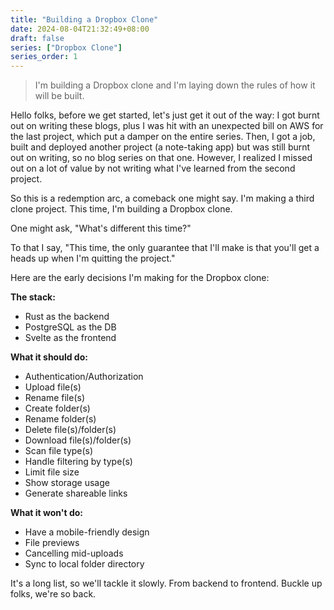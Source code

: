 ```yaml
---
title: "Building a Dropbox Clone"
date: 2024-08-04T21:32:49+08:00
draft: false
series: ["Dropbox Clone"]
series_order: 1
---
```


> I'm building a Dropbox clone and I'm laying down the rules of how it will be built.

Hello folks, before we get started, let's just get it out of the way: I got burnt out on writing these blogs, plus I was hit with an unexpected bill on AWS for the last project, which put a damper on the entire series. Then, I got a job, built and deployed another project (a note-taking app) but was still burnt out on writing, so no blog series on that one. However, I realized I missed out on a lot of value by not writing what I've learned from the second project.

So this is a redemption arc, a comeback one might say. I'm making a third clone project. This time, I'm building a Dropbox clone.

One might ask, "What's different this time?"

To that I say, "This time, the only guarantee that I'll make is that you'll get a heads up when I'm quitting the project."

Here are the early decisions I'm making for the Dropbox clone:

**The stack:**

- Rust as the backend
- PostgreSQL as the DB
- Svelte as the frontend

**What it should do:**

- Authentication/Authorization
- Upload file(s)
- Rename file(s)
- Create folder(s)
- Rename folder(s)
- Delete file(s)/folder(s)
- Download file(s)/folder(s)
- Scan file type(s)
- Handle filtering by type(s)
- Limit file size
- Show storage usage
- Generate shareable links

**What it won't do:**

- Have a mobile-friendly design
- File previews
- Cancelling mid-uploads
- Sync to local folder directory

It's a long list, so we'll tackle it slowly. From backend to frontend. Buckle up folks, we're so back.
